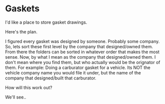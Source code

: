 # Gaskets
I'd like a place to store gasket drawings.

Here's the plan.

I figured every gasket was designed by someone. Probably some company. So, lets sort these first level by the company that designed/owned them. From there the folders can be sorted in whatever order that makes the most sense. Now, by what I mean as the company that designed/owned them. I don't mean where you find them, but who actually would be the orignator of them. For example: Doing a carburator gasket for a vehicle. Its NOT the vehicle company name you would file it under, but the name of the company that designed/built that carburator.

How will this work out?

We'll see..
